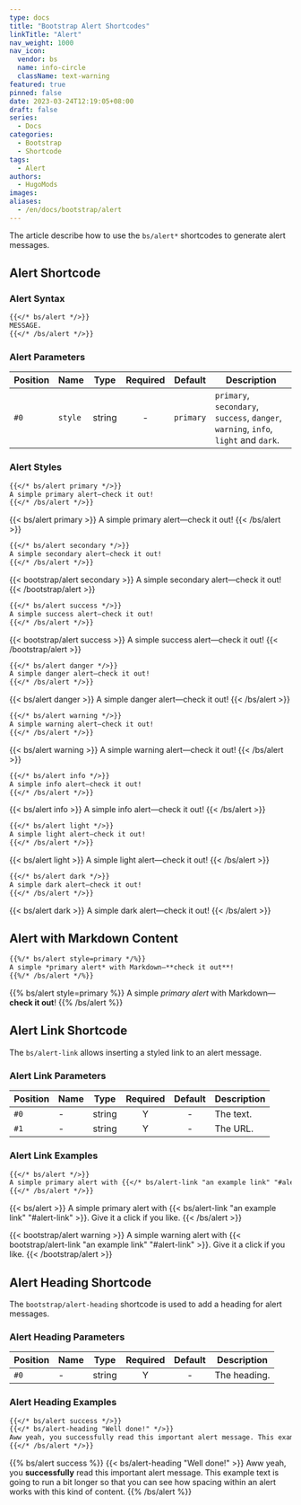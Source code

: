 ```yaml
---
type: docs
title: "Bootstrap Alert Shortcodes"
linkTitle: "Alert"
nav_weight: 1000
nav_icon:
  vendor: bs
  name: info-circle
  className: text-warning
featured: true
pinned: false
date: 2023-03-24T12:19:05+08:00
draft: false
series:
  - Docs
categories:
  - Bootstrap
  - Shortcode
tags:
  - Alert
authors:
  - HugoMods
images:
aliases:
  - /en/docs/bootstrap/alert
---
```


The article describe how to use the `bs/alert*` shortcodes to generate alert messages.

<!--more-->

## Alert Shortcode

### Alert Syntax

```markdown
{{</* bs/alert */>}}
MESSAGE.
{{</* /bs/alert */>}}
```

### Alert Parameters

| Position | Name | Type | Required | Default | Description |
| -------- | ---- | ---- | :------: | :-----: | ----------- |
| `#0` | `style` | string | - | `primary` | `primary`, `secondary`, `success`, `danger`, `warning`, `info`, `light` and `dark`. |

### Alert Styles

```markdown
{{</* bs/alert primary */>}}
A simple primary alert—check it out!
{{</* /bs/alert */>}}
```

{{< bs/alert primary >}}
A simple primary alert—check it out!
{{< /bs/alert >}}

```markdown
{{</* bs/alert secondary */>}}
A simple secondary alert—check it out!
{{</* /bs/alert */>}}
```

{{< bootstrap/alert secondary >}}
A simple secondary alert—check it out!
{{< /bootstrap/alert >}}

```markdown
{{</* bs/alert success */>}}
A simple success alert—check it out!
{{</* /bs/alert */>}}
```

{{< bootstrap/alert success >}}
A simple success alert—check it out!
{{< /bootstrap/alert >}}

```markdown
{{</* bs/alert danger */>}}
A simple danger alert—check it out!
{{</* /bs/alert */>}}
```

{{< bs/alert danger >}}
A simple danger alert—check it out!
{{< /bs/alert >}}

```markdown
{{</* bs/alert warning */>}}
A simple warning alert—check it out!
{{</* /bs/alert */>}}
```

{{< bs/alert warning >}}
A simple warning alert—check it out!
{{< /bs/alert >}}

```markdown
{{</* bs/alert info */>}}
A simple info alert—check it out!
{{</* /bs/alert */>}}
```

{{< bs/alert info >}}
A simple info alert—check it out!
{{< /bs/alert >}}

```markdown
{{</* bs/alert light */>}}
A simple light alert—check it out!
{{</* /bs/alert */>}}
```

{{< bs/alert light >}}
A simple light alert—check it out!
{{< /bs/alert >}}

```markdown
{{</* bs/alert dark */>}}
A simple dark alert—check it out!
{{</* /bs/alert */>}}
```

{{< bs/alert dark >}}
A simple dark alert—check it out!
{{< /bs/alert >}}

## Alert with Markdown Content

```markdown
{{%/* bs/alert style=primary */%}}
A simple *primary alert* with Markdown—**check it out**!
{{%/* /bs/alert */%}}
```

{{% bs/alert style=primary %}}
A simple *primary alert* with Markdown—**check it out**!
{{% /bs/alert %}}

## Alert Link Shortcode

The `bs/alert-link` allows inserting a styled link to an alert message.

### Alert Link Parameters

| Position | Name | Type | Required | Default | Description |
| -------- | ---- | ---- | :------: | :-----: | ----------- |
| `#0` | - | string | Y  | - | The text. |
| `#1` | - | string | Y  | - | The URL. |

### Alert Link Examples

```markdown
{{</* bs/alert */>}}
A simple primary alert with {{</* bs/alert-link "an example link" "#alert-link" */>}}. Give it a click if you like.
{{</* /bs/alert */>}}
```

{{< bs/alert >}}
A simple primary alert with {{< bs/alert-link "an example link" "#alert-link" >}}. Give it a click if you like.
{{< /bs/alert >}}

{{< bootstrap/alert warning >}}
A simple warning alert with {{< bootstrap/alert-link "an example link" "#alert-link" >}}. Give it a click if you like.
{{< /bootstrap/alert >}}

## Alert Heading Shortcode

The `bootstrap/alert-heading` shortcode is used to add a heading for alert messages.

### Alert Heading Parameters

| Position | Name | Type | Required | Default | Description |
| -------- | ---- | ---- | :------: | :-----: | ----------- |
| `#0` | - | string | Y  | - | The heading. |

### Alert Heading Examples

```markdown
{{</* bs/alert success */>}}
{{</* bs/alert-heading "Well done!" */>}}
Aww yeah, you successfully read this important alert message. This example text is going to run a bit longer so that you can see how spacing within an alert works with this kind of content.
{{</* /bs/alert */>}}
```

{{% bs/alert success %}}
{{< bs/alert-heading "Well done!" >}}
Aww yeah, you **successfully** read this important alert message. This example text is going to run a bit longer so that you can see how spacing within an alert works with this kind of content.
{{% /bs/alert %}}
